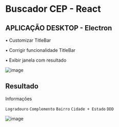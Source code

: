 # Buscador CEP - React 
## APLICAÇÃO DESKTOP - Electron 

<p> • Customizar TitleBar </p>
<p> • Corrigir funcionalidade TitleBar </p>
<p> • Exibir janela com resultado </p>

![image](https://user-images.githubusercontent.com/66530386/166097346-15ffd542-c027-4a16-abd5-97a82ce05428.png)

## Resultado 
<p> Informações </p> 

``` Logradouro ``` 
``` Complemento ```
``` Bairro ```
``` Cidade + Estado ```
``` DDD ``` 

![image](https://user-images.githubusercontent.com/66530386/166126348-87fc7020-f881-45a2-8d47-ba4bae5038e6.png)


